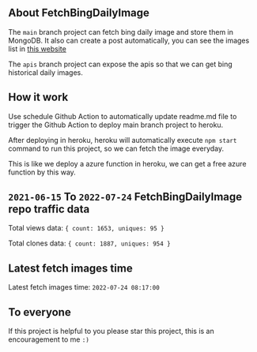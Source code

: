 ## About FetchBingDailyImage

The `main` branch project can fetch bing daily image and store them in MongoDB.
It also can create a post automatically, you can see the images list in [this website](https://oursalbum.netlify.app)

The `apis` branch project can expose the apis so that we can get bing historical daily images.

## How it work

Use schedule Github Action to automatically update readme.md file to trigger the Github Action to deploy main branch project to heroku.

After deploying in heroku, heroku will automatically execute `npm start` command to run this project, so we can fetch the image everyday.

This is like we deploy a azure function in heroku, we can get a free azure function by this way.

## `2021-06-15` To `2022-07-24` FetchBingDailyImage repo traffic data

Total views data: `{ count: 1653, uniques: 95 }`

Total clones data: `{ count: 1887, uniques: 954 }`

## Latest fetch images time

Latest fetch images time: `2022-07-24 08:17:00`

## To everyone

If this project is helpful to you please star this project, this is an encouragement to me `:)`



